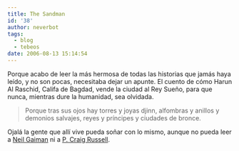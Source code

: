 ```yaml
---
title: The Sandman
id: '38'
author: neverbot
tags:
  - blog
  - tebeos
date: 2006-08-13 15:14:54
---
```


Porque acabo de leer la más hermosa de todas las historias que jamás haya leído, y no son pocas, necesitaba dejar un apunte. El cuento de cómo Harun Al Raschid, Califa de Bagdad, vende la ciudad al Rey Sueño, para que nunca, mientras dure la humanidad, sea olvidada.

> Porque tras sus ojos hay torres y joyas djinn, alfombras y anillos y demonios salvajes, reyes y príncipes y ciudades de bronce.

Ojalá la gente que allí vive pueda soñar con lo mismo, aunque no pueda leer a [Neil Gaiman](http://www.neilgaiman.com/) ni a [P. Craig Russell](http://pcraigrussell.net/).
